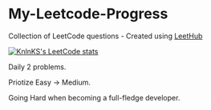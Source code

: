 # My-Leetcode-Progress
Collection of LeetCode questions - Created using [LeetHub](https://github.com/QasimWani/LeetHub)

[![KnlnKS's LeetCode stats](https://leetcode-stats-six.vercel.app/?username=DuyVu285)](https://github.com/KnlnKS/leetcode-stats)

Daily 2 problems.

Priotize Easy -> Medium.

Going Hard when becoming a full-fledge developer.
